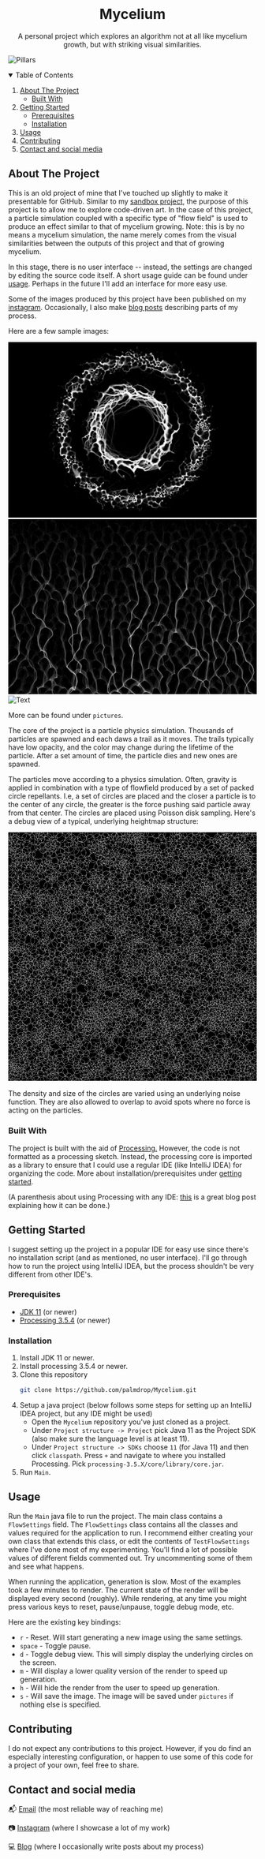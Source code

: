 <!-- PROJECT LOGO -->
<br />
<p align="center">

  <h1 align="center">Mycelium</h1>

  <p align="center">
    A personal project which explores an algorithm not at all like mycelium growth, but with striking visual similarities. 

  </p>
</p>

![Pillars](/pictures/example-pillars2.png)

<!-- TABLE OF CONTENTS -->
<details open="open">
  <summary>Table of Contents</summary>
  <ol>
    <li>
      <a href="#about-the-project">About The Project</a>
      <ul>
        <li><a href="#built-with">Built With</a></li>
      </ul>
    </li>
    <li>
      <a href="#getting-started">Getting Started</a>
      <ul>
        <li><a href="#prerequisites">Prerequisites</a></li>
        <li><a href="#installation">Installation</a></li>
      </ul>
    </li>
    <li><a href="#usage">Usage</a></i>
    <li><a href="#contributing">Contributing</a></li>
    <li><a href="#contact">Contact and social media</a></li>
  </ol>
</details>

<!-- ABOUT THE PROJECT -->
## About The Project

This is an old project of mine that I've touched up slightly to make it presentable for GitHub. Similar to my [sandbox project](https://github.com/palmdrop/sandbox), the purpose of this project is to allow me to explore code-driven art. In the case of this project, a particle simulation coupled with a specific type of "flow field" is used to produce an effect similar to that of mycelium growing. Note: this is by no means a mycelium simulation, the name merely comes from the visual similarities between the outputs of this project and that of growing mycelium.

In this stage, there is no user interface -- instead, the settings are changed by editing the source code itself. A short usage guide can be found under <a href="#usage">usage</a>. Perhaps in the future I'll add an interface for more easy use.

Some of the images produced by this project have been published on my [instagram](https://www.instagram.com/palmdrop/). Occasionally, I also make [blog posts](https://palmdrop.github.io/) describing parts of my process.

Here are a few sample images:

![Bridge](/pictures/example-circle1.png)
![Mess](/pictures/example-growth1.png)
![Text](/pictures/example-swirl1.png)

More can be found under `pictures`.

The core of the project is a particle physics simulation. Thousands of particles are spawned and each daws a trail as it moves. The trails typically have low opacity, and the color may change during the lifetime of the particle. After a set amount of time, the particle dies and new ones are spawned. 

The particles move according to a physics simulation. Often, gravity is applied in combination with a type of flowfield produced by a set of packed circle repellants. I.e, a set of circles are placed and the closer a particle is to the center of any circle, the greater is the force pushing said particle away from that center. The circles are placed using Poisson disk sampling. Here's a debug view of a typical, underlying heightmap structure: 

![Debug](/pictures/example-debug.png)

The density and size of the circles are varied using an underlying noise function. They are also allowed to overlap to avoid spots where no force is acting on the particles.

### Built With

The project is built with the aid of [Processing.](https://processing.org/) However, the code is not formatted as a processing sketch. Instead, the processing core is imported as a library to ensure that I could use a regular IDE (like IntelliJ IDEA) for organizing the code. More about installation/prerequisites under <a href="#getting-started">getting started</a>.

(A parenthesis about using Processing with any IDE: [this](https://happycoding.io/tutorials/java/processing-in-java) is a great blog post explaining how it can be done.)

<!-- GETTING STARTED -->
## Getting Started

I suggest setting up the project in a popular IDE for easy use since there's no installation script (and as mentioned, no user interface). I'll go through how to run the project using IntelliJ IDEA, but the process shouldn't be very different from other IDE's.

### Prerequisites

* [JDK 11](https://openjdk.java.net/projects/jdk/11/) (or newer)
* [Processing 3.5.4](https://processing.org/download/) (or newer)

### Installation

1. Install JDK 11 or newer.
2. Install processing 3.5.4 or newer.
3. Clone this repository
   ```sh
   git clone https://github.com/palmdrop/Mycelium.git
   ```
3. Setup a java project (below follows some steps for setting up an IntelliJ IDEA project, but any IDE might be used)
    * Open the `Mycelium` repository you've just cloned as a project.
    * Under `Project structure -> Project` pick Java 11 as the Project SDK (also make sure the language level is at least 11).
    * Under `Project structure -> SDKs` choose `11` (for Java 11) and then click `classpath`. Press `+` and navigate to where you installed Processing. Pick `processing-3.5.X/core/library/core.jar`. 
4. Run `Main`.

<!-- USAGE EXAMPLES -->
## Usage

Run the `Main` java file to run the project. The main class contains a `FlowSettings` field. The `FlowSettings` class contains all the classes and values required for the application to run. I recommend either creating your own class that extends this class, or edit the contents of `TestFlowSettings` where I've done most of my experimenting. You'll find a lot of possible values of different fields commented out. Try uncommenting some of them and see what happens.

When running the application, generation is slow. Most of the examples took a few minutes to render. The current state of the render will be displayed every second (roughly). While rendering, at any time you might press various keys to reset, pause/unpause, toggle debug mode, etc. 

Here are the existing key bindings:

* `r`     - Reset. Will start generating a new image using the same settings.
* `space` - Toggle pause.
* `d`     - Toggle debug view. This will simply display the underlying circles on the screen.
* `m`     - Will display a lower quality version of the render to speed up generation.
* `h`     - Will hide the render from the user to speed up generation.
* `s`     - Will save the image. The image will be saved under `pictures` if nothing else is specified. 

<!-- CONTRIBUTING -->
## Contributing

I do not expect any contributions to this project. However, if you do find an especially interesting configuration, or happen to use some of this code for a project of your own, feel free to share.

<!-- CONTACT -->
## Contact and social media
:mailbox_with_mail: [Email](mailto:anton@exlex.se) (the most reliable way of reaching me)

:camera: [Instagram](https://www.instagram.com/palmdrop/) (where I showcase a lot of my work)

:computer: [Blog](https://palmdrop.github.io/) (where I occasionally write posts about my process)


